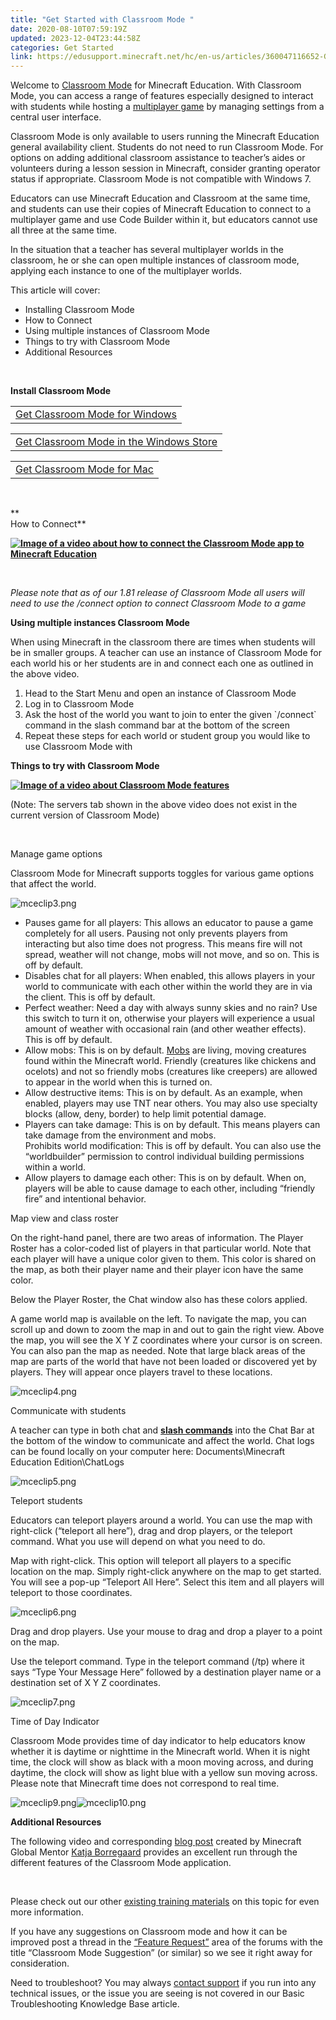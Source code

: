 ```yaml
---
title: "Get Started with Classroom Mode "
date: 2020-08-10T07:59:19Z
updated: 2023-12-04T23:44:58Z
categories: Get Started
link: https://edusupport.minecraft.net/hc/en-us/articles/360047116652-Get-Started-with-Classroom-Mode
---
```


Welcome to [Classroom Mode](https://education.minecraft.net/trainings/install-use-classroom-mode-for-minecraft/) for Minecraft Education. With Classroom Mode, you can access a range of features especially designed to interact with students while hosting a [multiplayer game](https://educommunity.minecraft.net/hc/en-us/articles/360047555531-How-To-Set-Up-A-Multiplayer-Game-) by managing settings from a central user interface.

Classroom Mode is only available to users running the Minecraft Education general availability client. Students do not need to run Classroom Mode. For options on adding additional classroom assistance to teacher’s aides or volunteers during a lesson session in Minecraft, consider granting operator status if appropriate. Classroom Mode is not compatible with Windows 7.

Educators can use Minecraft Education and Classroom at the same time, and students can use their copies of Minecraft Education to connect to a multiplayer game and use Code Builder within it, but educators cannot use all three at the same time.

In the situation that a teacher has several multiplayer worlds in the classroom, he or she can open multiple instances of classroom mode, applying each instance to one of the multiplayer worlds.

This article will cover:

- Installing Classroom Mode
- How to Connect
- Using multiple instances of Classroom Mode
- Things to try with Classroom Mode
- Additional Resources

 

**Install Classroom Mode** 

|                                                             |
|-------------------------------------------------------------|
| [Get Classroom Mode for Windows](https://aka.ms/meecmwin10) |

|                                                                         |
|-------------------------------------------------------------------------|
| [Get Classroom Mode in the Windows Store](https://aka.ms/meecmwinstore) |

|                                                         |
|---------------------------------------------------------|
| [Get Classroom Mode for Mac](https://aka.ms/meecmmacos) |

 

**  
How to Connect**

[**![Image of a video about how to connect the Classroom Mode app to Minecraft Education](https://edusupport.minecraft.net/hc/article_attachments/20748595921812)**](https://www.youtube.com/watch?v=R-GLGOO_WfU)

 

*Please note that as of our 1.81 release of Classroom Mode all users will need to use the /connect option to connect Classroom Mode to a game*

**Using multiple instances Classroom Mode**

When using Minecraft in the classroom there are times when students will be in smaller groups. A teacher can use an instance of Classroom Mode for each world his or her students are in and connect each one as outlined in the above video.

1.  Head to the Start Menu and open an instance of Classroom Mode
2.  Log in to Classroom Mode
3.  Ask the host of the world you want to join to enter the given \`/connect\` command in the slash command bar at the bottom of the screen
4.  Repeat these steps for each world or student group you would like to use Classroom Mode with

**Things to try with Classroom Mode**

[**![Image of a video about Classroom Mode features](https://edusupport.minecraft.net/hc/article_attachments/20748595944340)**](https://www.youtube.com/watch?v=ipp9mGseNpE)

(Note: The servers tab shown in the above video does not exist in the current version of Classroom Mode)

 

Manage game options

Classroom Mode for Minecraft supports toggles for various game options that affect the world.

![mceclip3.png](https://edusupport.minecraft.net/hc/article_attachments/4402652647444)

- Pauses game for all players: This allows an educator to pause a game completely for all users. Pausing not only prevents players from interacting but also time does not progress. This means fire will not spread, weather will not change, mobs will not move, and so on. This is off by default.
- Disables chat for all players: When enabled, this allows players in your world to communicate with each other within the world they are in via the client. This is off by default.
- Perfect weather: Need a day with always sunny skies and no rain? Use this switch to turn it on, otherwise your players will experience a usual amount of weather with occasional rain (and other weather effects). This is off by default.
- Allow mobs: This is on by default. [Mobs](https://minecraft.gamepedia.com/Mob) are living, moving creatures found within the Minecraft world. Friendly (creatures like chickens and ocelots) and not so friendly mobs (creatures like creepers) are allowed to appear in the world when this is turned on.
- Allow destructive items: This is on by default. As an example, when enabled, players may use TNT near others. You may also use specialty blocks (allow, deny, border) to help limit potential damage.
- Players can take damage: This is on by default. This means players can take damage from the environment and mobs.  
  Prohibits world modification: This is off by default. You can also use the “worldbuilder” permission to control individual building permissions within a world.
- Allow players to damage each other: This is on by default. When on, players will be able to cause damage to each other, including “friendly fire” and intentional behavior.

Map view and class roster

On the right-hand panel, there are two areas of information. The Player Roster has a color-coded list of players in that particular world. Note that each player will have a unique color given to them. This color is shared on the map, as both their player name and their player icon have the same color.

Below the Player Roster, the Chat window also has these colors applied.

A game world map is available on the left. To navigate the map, you can scroll up and down to zoom the map in and out to gain the right view. Above the map, you will see the X Y Z coordinates where your cursor is on screen. You can also pan the map as needed. Note that large black areas of the map are parts of the world that have not been loaded or discovered yet by players. They will appear once players travel to these locations.

![mceclip4.png](https://edusupport.minecraft.net/hc/article_attachments/4402660761364)

Communicate with students

A teacher can type in both chat and **[slash commands](https://educommunity.minecraft.net/hc/en-us/articles/360047555451-Essential-Commands-)** into the Chat Bar at the bottom of the window to communicate and affect the world. Chat logs can be found locally on your computer here: Documents\Minecraft Education Edition\ChatLogs

![mceclip5.png](https://edusupport.minecraft.net/hc/article_attachments/4402660762900)

Teleport students

Educators can teleport players around a world. You can use the map with right-click (“teleport all here”), drag and drop players, or the teleport command. What you use will depend on what you need to do.

Map with right-click. This option will teleport all players to a specific location on the map. Simply right-click anywhere on the map to get started. You will see a pop-up “Teleport All Here”. Select this item and all players will teleport to those coordinates.

![mceclip6.png](https://edusupport.minecraft.net/hc/article_attachments/4402652653972)

Drag and drop players. Use your mouse to drag and drop a player to a point on the map.

Use the teleport command. Type in the teleport command (/tp) where it says “Type Your Message Here” followed by a destination player name or a destination set of X Y Z coordinates.

![mceclip7.png](https://edusupport.minecraft.net/hc/article_attachments/4402652656276)

Time of Day Indicator

Classroom Mode provides time of day indicator to help educators know whether it is daytime or nighttime in the Minecraft world. When it is night time, the clock will show as black with a moon moving across, and during daytime, the clock will show as light blue with a yellow sun moving across. Please note that Minecraft time does not correspond to real time.

![mceclip9.png](https://edusupport.minecraft.net/hc/article_attachments/4402652659092)![mceclip10.png](https://edusupport.minecraft.net/hc/article_attachments/4402652659476)

**Additional Resources**

The following video and corresponding [blog post](https://katjaborregaard.com/2017/08/11/quick-guide-to-classroom-mode-for-minecraft-education-edition/) created by Minecraft Global Mentor [Katja Borregaard](https://education.minecraft.net/user/katja-borregaard) provides an excellent run through the different features of the Classroom Mode application.

 

Please check out our other [existing training materials](https://education.minecraft.net/trainings/install-use-classroom-mode-for-minecraft/) on this topic for even more information.

If you have any suggestions on Classroom mode and how it can be improved post a thread in the [“Feature Request”](https://edusupport.minecraft.net/hc/en-us/community/topics/360001721971-Wishlist-and-Feedback) area of the forums with the title “Classroom Mode Suggestion” (or similar) so we see it right away for consideration.

Need to troubleshoot? You may always [contact support](https://edusupport.minecraft.net/hc/en-us) if you run into any technical issues, or the issue you are seeing is not covered in our Basic Troubleshooting Knowledge Base article.
